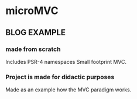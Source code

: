 # microMVC

## BLOG EXAMPLE

### made from scratch 

Includes PSR-4 namespaces
Small footprint MVC.

### Project is made for didactic purposes

Made as an example how the MVC paradigm works.
